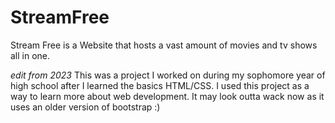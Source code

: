 # StreamFree
Stream Free is a Website that hosts a vast amount of movies and tv shows all in one.

*edit from 2023*
This was a project I worked on during my sophomore year of high school after I learned the basics HTML/CSS.
I used this project as a way to learn more about web development. It may look outta wack now as it uses an older version 
of bootstrap :)
